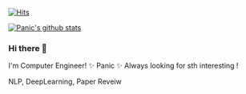 [![Hits](https://hits.seeyoufarm.com/api/count/incr/badge.svg?url=https%3A%2F%2Fgithub.com%2Fsaitros2%2F)](https://hits.seeyoufarm.com)

[![Panic's github stats](https://github-readme-stats.vercel.app/api?username=saitros&show_icons=true&theme=radical)](https://github.com/anuraghazra/github-readme-stats)
### Hi there 👋

I'm Computer Engineer! ✨ Panic ✨
Always looking for sth interesting !

NLP, DeepLearning, Paper Reveiw

<!--
**saitros/saitros** is a ✨ _special_ ✨ repository because its `README.md` (this file) appears on your GitHub profile.

Here are some ideas to get you started:

- 🔭 I’m currently working on ...
- 🌱 I’m currently learning ...
- 👯 I’m looking to collaborate on ...
- 🤔 I’m looking for help with ...
- 💬 Ask me about ...
- 📫 How to reach me: ...
- 😄 Pronouns: ...
- ⚡ Fun fact: ...
-->
